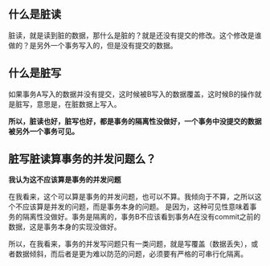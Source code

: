 ## 什么是脏读
脏读，就是读到脏的数据，那什么是脏的？就是还没有提交的修改。这个修改是谁做的？是另外一个事务写入的，但是没有提交的数据。

## 什么是脏写
如果事务A写入的数据并没有提交，这时候被B写入的数据覆盖，这时候B的操作就是脏写，意思是，在脏数据上写入。

**所以，脏读也好，脏写也好，都是事务的隔离性没做好，一个事务中没提交的数据被另外一个事务可见。**

## 脏写脏读算事务的并发问题么？

**我认为这不应该算是事务的并发问题**

在我看来，这个可以算是事务的并发问题，也可以不算。我倾向于不算，之所以这个不应该算是并发的问题，而是事务本身的问题。
是因为，这种可见性意味着事务的隔离性没做好。事务是隔离的，事务B不应该看到事务A在没有commit之前的数据，这是事务本身的实现没做好。

所以，在我看来，事务的并发写问题只有一类问题，就是写覆盖（数据丢失），或者数据倾斜，而后者是更为难以防范的问题，必须要有严格的可串行化隔离。
